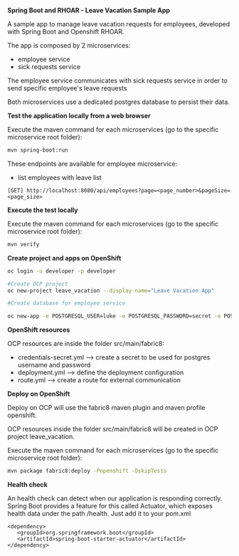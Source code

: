 **Spring Boot and RHOAR - Leave Vacation Sample App**

A sample app to manage leave vacation requests for employees, developed with Spring Boot and Openshift RHOAR.

The app is composed by 2 microservices:
 - employee service
 - sick requests service

The employee service communicates with sick requests service in order to send specific employee's leave requests

Both microservices use a dedicated postgres database to persist their data.


**Test the application locally from a web browser**

Execute the maven command for each microservices (go to the specific microservice root folder):

```bash
mvn spring-boot:run
```

These endpoints are available for employee microservice:
 - list employees with leave list

 ```
 [GET] http://localhost:8080/api/employees?page=<page_number>&pageSize=<page_size>
 ```


**Execute the test locally**

Execute the maven command for each microservices (go to the specific microservice root folder):

```bash
mvn verify
```


**Create project and apps on OpenShift**

```bash
oc login -u developer -p developer

#Create OCP project
oc new-project leave_vacation --display-name="Leave Vacation App"

#Create database for employee service

oc new-app -e POSTGRESQL_USER=luke -e POSTGRESQL_PASSWORD=secret -e POSTGRESQL_DATABASE=my_data openshift/postgresql-92-centos7 --name=my-database
```


**OpenShift resources**

OCP resources are inside the folder src/main/fabric8:
 - credentials-secret.yml --> create a secret to be used for postgres username and password
 - deployment.yml --> define the deployment configuration
 - route.yml --> create a route for external communication


**Deploy on OpenShift**

Deploy on OCP will use the fabric8 maven plugin and maven profile openshift.

OCP resources inside the folder src/main/fabric8 will be created in OCP project leave_vacation.

Execute the maven command for each microservices (go to the specific microservice root folder):

```bash
mvn package fabric8:deploy -Popenshift -DskipTests
```


**Health check**

An health check can detect when our application is responding correctly.
Spring Boot provides a feature for this called Actuator, which exposes health data under the path /health.
Just add it to your pom.xml

```
<dependency>
   <groupId>org.springframework.boot</groupId>
   <artifactId>spring-boot-starter-actuator</artifactId>
</dependency>
```
